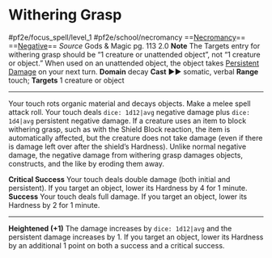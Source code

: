 # Withering Grasp
#pf2e/focus_spell/level_1 #pf2e/school/necromancy 
==[Necromancy](../../../rules/traits/necromancy.md)== ==[Negative](../../../rules/traits/negative.md)==
*Source* Gods & Magic pg. 113 2.0
**Note** The Targets entry for withering grasp should be “1 creature or unattended object”, not “1 creature or object.” When used on an unattended object, the object takes [Persistent Damage](../../../Conditions/Persistent%20Damage.md) on your next turn.
**Domain** decay
**Cast** ►► somatic, verbal
**Range** touch; **Targets** 1 creature or object

---
Your touch rots organic material and decays objects. Make a melee spell attack roll. Your touch deals `dice: 1d12|avg` negative damage plus `dice: 1d4|avg` persistent negative damage. If a creature uses an item to block withering grasp, such as with the Shield Block reaction, the item is automatically affected, but the creature does not take damage (even if there is damage left over after the shield’s Hardness). Unlike normal negative damage, the negative damage from withering grasp damages objects, constructs, and the like by eroding them away.

**Critical Success** Your touch deals double damage (both initial and persistent). If you target an object, lower its Hardness by 4 for 1 minute.
**Success** Your touch deals full damage. If you target an object, lower its Hardness by 2 for 1 minute.

<hr>

**Heightened (+1)** The damage increases by `dice: 1d12|avg` and the persistent damage increases by 1. If you target an object, lower its Hardness by an additional 1 point on both a success and a critical success.